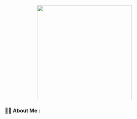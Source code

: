 <div id="header" align="center">
  <img src="https://media.giphy.com/media/74Gczlhl7jE1G/giphy.gif" width="300"/>
</div>

### :man_technologist: About Me :

